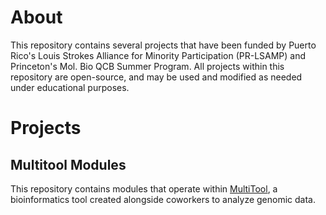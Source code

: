# About
This repository contains several projects that have been funded by Puerto Rico's Louis Strokes Alliance for Minority Participation (PR-LSAMP) and Princeton's Mol. Bio QCB Summer Program. All projects within this repository are open-source, and may be used and modified as needed under educational purposes.

# Projects
## Multitool Modules
This repository contains modules that operate within [MultiTool](https://github.com/CharlesSanfiorenzo/Bioinformatics/tree/master/MultiTool), a bioinformatics tool created alongside coworkers to analyze genomic data.


